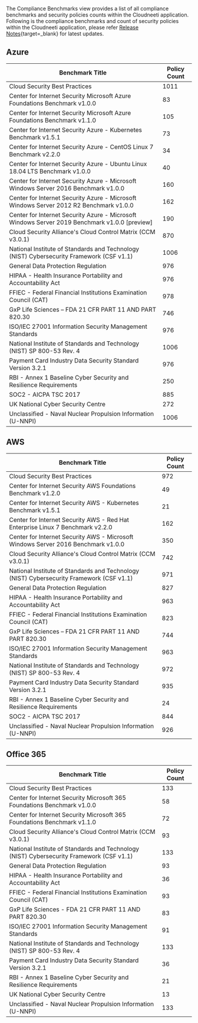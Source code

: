 
The Compliance Benchmarks view provides a list of all compliance benchmarks and security policies counts within the Cloudneeti application. Following is the compliance benchmarks and count of security policies within the Cloudneeti application, please refer [Release Notes](../../releaseNotes/2020/){target=_blank} for latest updates.


Azure
-----

| Benchmark Title                                                                          | Policy Count |
|------------------------------------------------------------------------------------------|--------------|
| Cloud Security Best Practices                                                            | 1011         |
| Center for Internet Security Microsoft Azure Foundations Benchmark v1.0.0                | 83           |
| Center for Internet Security Microsoft Azure Foundations Benchmark v1.1.0                | 105          |
| Center for Internet Security Azure - Kubernetes Benchmark v1.5.1                         | 73           |
| Center for Internet Security Azure - CentOS Linux 7 Benchmark v2.2.0                     | 34           |
| Center for Internet Security Azure - Ubuntu Linux 18.04 LTS Benchmark v1.0.0             | 40           |
| Center for Internet Security Azure - Microsoft Windows Server 2016 Benchmark v1.0.0      | 160          |
| Center for Internet Security Azure - Microsoft Windows Server 2012 R2 Benchmark v1.0.0   | 162          |
| Center for Internet Security Azure - Microsoft Windows Server 2019 Benchmark v1.0.0 [preview] | 190      |
| Cloud Security Alliance's Cloud Control Matrix (CCM v3.0.1)                              | 870          |
| National Institute of Standards and Technology (NIST) Cybersecurity Framework (CSF v1.1) | 1006         |
| General Data Protection Regulation                                                       | 976          |
| HIPAA - Health Insurance Portability and Accountability Act                              | 976          |
| FFIEC - Federal Financial Institutions Examination Council (CAT)                         | 978          |
| GxP Life Sciences – FDA 21 CFR PART 11 AND PART 820.30                                   | 746          |
| ISO/IEC 27001 Information Security Management Standards                                  | 976          |
| National Institute of Standards and Technology (NIST) SP 800-53 Rev. 4                   | 1006         |
| Payment Card Industry Data Security Standard Version 3.2.1                               | 976          |
| RBI - Annex 1 Baseline Cyber Security and Resilience Requirements                        | 250          |
| SOC2 - AICPA TSC 2017                                                                    | 885          |
| UK National Cyber Security Centre                                                        | 272          |
| Unclassified - Naval Nuclear Propulsion Information (U-NNPI)                             | 1006         |

AWS
---

| Benchmark Title                                                                          | Policy Count |
|------------------------------------------------------------------------------------------|--------------|
| Cloud Security Best Practices                                                            | 972          |
| Center for Internet Security AWS Foundations Benchmark v1.2.0                            | 49           |
| Center for Internet Security AWS - Kubernetes Benchmark v1.5.1                           | 21           |
| Center for Internet Security AWS - Red Hat Enterprise Linux 7 Benchmark v2.2.0           | 162          |
| Center for Internet Security AWS - Microsoft Windows Server 2016 Benchmark v1.0.0        | 350          |
| Cloud Security Alliance's Cloud Control Matrix (CCM v3.0.1)                              | 742          |
| National Institute of Standards and Technology (NIST) Cybersecurity Framework (CSF v1.1) | 971          |
| General Data Protection Regulation                                                       | 827          |
| HIPAA - Health Insurance Portability and Accountability Act                              | 963          |
| FFIEC - Federal Financial Institutions Examination Council (CAT)                         | 823          |
| GxP Life Sciences – FDA 21 CFR PART 11 AND PART 820.30                                   | 744          |
| ISO/IEC 27001 Information Security Management Standards                                  | 963          |
| National Institute of Standards and Technology (NIST) SP 800-53 Rev. 4                   | 972          |
| Payment Card Industry Data Security Standard Version 3.2.1                               | 935          |
| RBI - Annex 1 Baseline Cyber Security and Resilience Requirements                        | 24           |
| SOC2 - AICPA TSC 2017                                                                    | 844          |
| Unclassified - Naval Nuclear Propulsion Information (U-NNPI)                             | 926          |

Office 365
----------

| Benchmark Title                                                                          | Policy Count |
|------------------------------------------------------------------------------------------|--------------|
| Cloud Security Best Practices                                                            | 133          |
| Center for Internet Security Microsoft 365 Foundations Benchmark v1.0.0                  | 58           |
| Center for Internet Security Microsoft 365 Foundations Benchmark v1.1.0                  | 72           |
| Cloud Security Alliance's Cloud Control Matrix (CCM v3.0.1)                              | 93           |
| National Institute of Standards and Technology (NIST) Cybersecurity Framework (CSF v1.1) | 133          |
| General Data Protection Regulation                                                       | 93           |
| HIPAA - Health Insurance Portability and Accountability Act                              | 36           |
| FFIEC - Federal Financial Institutions Examination Council (CAT)                         | 93           |
| GxP Life Sciences - FDA 21 CFR PART 11 AND PART 820.30                                   | 83           |
| ISO/IEC 27001 Information Security Management Standards                                  | 91           |
| National Institute of Standards and Technology (NIST) SP 800-53 Rev. 4                   | 133          |
| Payment Card Industry Data Security Standard Version 3.2.1                               | 36           |
| RBI - Annex 1 Baseline Cyber Security and Resilience Requirements                        | 21           |
| UK National Cyber Security Centre                                                        | 13           |
| Unclassified - Naval Nuclear Propulsion Information (U-NNPI)                             | 133          |
